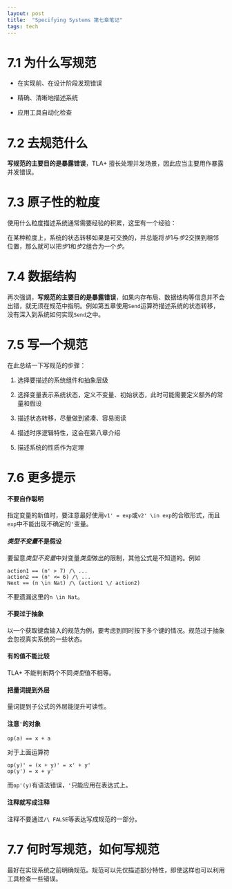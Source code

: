 ```yaml
---
layout: post
title:  "Specifying Systems 第七章笔记"
tags: tech
---
```


# 7.1 为什么写规范

- 在实现前、在设计阶段发现错误

- 精确、清晰地描述系统

- 应用工具自动化检查

# 7.2 去规范什么

**写规范的主要目的是暴露错误**，TLA+ 擅长处理并发场景，因此应当主要用作暴露并发错误。

# 7.3 原子性的粒度

使用什么粒度描述系统通常需要经验的积累，这里有一个经验：

在某种粒度上，系统的状态转移如果是可交换的，并总能将*步*1与*步*2交换到相邻位置，那么就可以把*步*1和*步*2组合为一个*步*。

# 7.4 数据结构

再次强调，**写规范的主要目的是暴露错误**，如果内存布局、数据结构等信息并不会出错，就无须在规范中指明。例如第五章使用`Send`运算符描述系统的状态转移，没有深入到系统如何实现`Send`之中。

# 7.5 写一个规范

在此总结一下写规范的步骤：

1. 选择要描述的系统组件和抽象层级

2. 选择变量表示系统状态，定义不变量、初始状态，此时可能需要定义额外的常量和假设

3. 描述状态转移，尽量做到紧凑、容易阅读

4. 描述时序逻辑特性，这会在第八章介绍

5. 描述系统的性质作为定理

# 7.6 更多提示

#### 不要自作聪明

指定变量的新值时，要注意最好使用`v1' = exp`或`v2' \in exp`的合取形式，而且`exp`中不能出现不确定的`'`变量。

#### *类型不变量*不是假设

要留意*类型不变量*中对变量*类型*做出的限制，其他公式是不知道的。例如
```
action1 == (n' > 7) /\ ...
action2 == (n' <= 6) /\ ...
Next == (n \in Nat) /\ (action1 \/ action2)
```
不要遗漏这里的`n \in Nat`。

#### 不要过于抽象

以一个获取键盘输入的规范为例，要考虑到同时按下多个键的情况。规范过于抽象会忽视真实系统的一些状态。

#### 有的值不能比较

TLA+ 不能判断两个不同*类型*值不相等。

#### 把量词提到外层

量词提到子公式的外层能提升可读性。

#### 注意`'`的对象

```
op(a) == x + a
```
对于上面运算符
```
op(y)' = (x + y)' = x' + y'
op(y') = x + y'
```
而`op'(y)`有语法错误，`'`只能应用在表达式上。

#### 注释就写成注释

注释不要通过`/\ FALSE`等表达写成规范的一部分。

# 7.7 何时写规范，如何写规范

最好在实现系统之前明确规范。规范可以先仅描述部分特性，即使这样也可以利用工具检查一些错误。
